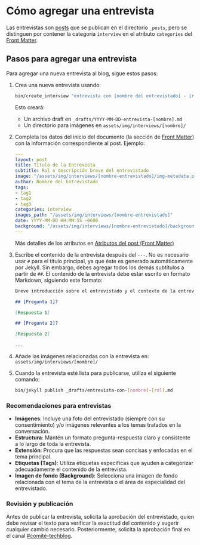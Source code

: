 # Cómo agregar una entrevista

Las entrevistas son [posts](como-agregar-un-post.md) que se publican en el directorio `_posts`, pero se distinguen por contener la categoría `interview` en el atributo `categories` del [Front Matter](https://jekyllrb.com/docs/front-matter/).

## Pasos para agregar una entrevista

Para agregar una nueva entrevista al blog, sigue estos pasos:

1. Crea una nueva entrevista usando:

    ```sh
    bin/create_interview "entrevista con [nombre del entrevistado] - [rol o especialidad]"
    ```

    Esto creará:

    - Un archivo draft en `_drafts/YYYY-MM-DD-entrevista-[nombre].md`
    - Un directorio para imágenes en `assets/img/interviews/[nombre]/`

2. Completa los datos del inicio del documento (la sección de [Front Matter](https://jekyllrb.com/docs/front-matter/)) con la información correspondiente al post. Ejemplo:

    ```Yaml
    ---
    layout: post
    title: Título de la Entrevista
    subtitle: Rol o descripción breve del entrevistado
    image: "/assets/img/interviews/[nombre-entrevistado]/img-metadata.png"
    author: Nombre del Entrevistado
    tags:
    - tag1
    - tag2
    - tag3
    categories: interview
    images_path: "/assets/img/interviews/[nombre-entrevistado]"
    date: YYYY-MM-DD HH:MM:SS -0600
    background: "/assets/img/interviews/[nombre-entrevistado]/background.png"
    ---
    ```

    Más detalles de los atributos en [Atributos del post (Front Matter)](como-agregar-un-post.md#atributos-del-post-front-matter)

3. Escribe el contenido de la entrevista después del `---`. No es necesario usar `#` para el título principal, ya que éste es generado automáticamente por Jekyll. Sin embargo, debes agregar todos los demás subtítulos a partir de `##`. El contenido de la entrevista debe estar escrito en formato Markdown, siguiendo este formato:

    ```markdown
    Breve introducción sobre el entrevistado y el contexto de la entrevista (1-2 párrafos)

    ## [Pregunta 1]?

    [Respuesta 1]

    ## [Pregunta 2]?

    [Respuesta 2]

    ...
    ```

4. Añade las imágenes relacionadas con la entrevista en: `assets/img/interviews/[nombre]/`

5. Cuando la entrevista esté lista para publicarse, utilíza el siguiente comando:

    ```sh
    bin/jekyll publish _drafts/entrevista-con-[nombre]-[rol].md
    ```

### Recomendaciones para entrevistas

- **Imágenes**: Incluye una foto del entrevistado (siempre con su consentimiento) y/o imágenes relevantes a los temas tratados en la conversación.
- **Estructura**: Mantén un formato pregunta-respuesta claro y consistente a lo largo de toda la entrevista.
- **Extensión**: Procura que las respuestas sean concisas y enfocadas en el tema principal.
- **Etiquetas (Tags)**: Utiliza etiquetas específicas que ayuden a categorizar adecuadamente el contenido de la entrevista.
- **Imagen de fondo (Background)**: Selecciona una imagen de fondo relacionada con el tema de la entrevista o el área de especialidad del entrevistado.

### Revisión y publicación

Antes de publicar la entrevista, solicita la aprobación del entrevistado, quien debe revisar el texto para verificar la exactitud del contenido y sugerir cualquier cambio necesario. Posteriormente, solicita la aprobación final en el canal [#comité-techblog](https://chat.google.com/room/AAAAm1mqm2E?cls=7).